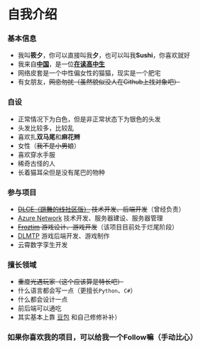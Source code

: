 # 自我介绍

### 基本信息

- 我叫**筱夕**，你可以直接叫我**夕**，也可以叫我**Sushi**，你喜欢就好
- 我来自[**中国**](https://zh.wikipedia.org/wiki/%E4%B8%AD%E5%8D%8E%E4%BA%BA%E6%B0%91%E5%85%B1%E5%92%8C%E5%9B%BD)，是一位[**在读高中生**](https://dgyz.dgjy.net/index.htm)
- 网络皮套是一个中性偏女性的猫猫，现实是一个肥宅
- 有女朋友，~~网恋勿扰（虽然貌似没人在Github上找对象吧）~~

### 自设

- 正常情况下为白色，但是非正常状态下为银色的头发
- 头发比较多，比较乱
- 喜欢扎**双马尾**和**麻花辫**
- 女性（~~我不是小男娘~~）
- 喜欢穿水手服
- 稀奇古怪的人
- 长着猫耳朵但是没有尾巴的物种

### 参与项目

- ~~[DLCE（跳舞的线社区版）](https://aaron8052.github.io/FengYan-Documentation/#/dlce-group) 技术开发、后端开发~~（曾经负责）
- [Azure Network](https://www.bilibili.com/video/BV1AW4y1j7xM) 技术开发、服务器建设、服务器管理
- ~~[Froztim](https://www.bilibili.com/video/BV1uU4y1i7Cm) 游戏设计、游戏开发~~（该项目目前处于烂尾阶段）
- [DLMTP](https://space.bilibili.com/3493089631013235) 游戏后端开发、游戏制作 
- 云霄数字孪生开发

### 擅长领域

- ~~重度光遇玩家（这个应该算是特长吧）~~
- 什么语言都会写一点（更擅长`Python`、`C#`）
- 什么都会设计一点
- 前后端可以通吃
- 其实基本上靠 [豆包](https://www.doubao.com/chat/) 和自己修修补补）

### 如果你喜欢我的项目，可以给我一个Follow嘛（手动比心）


